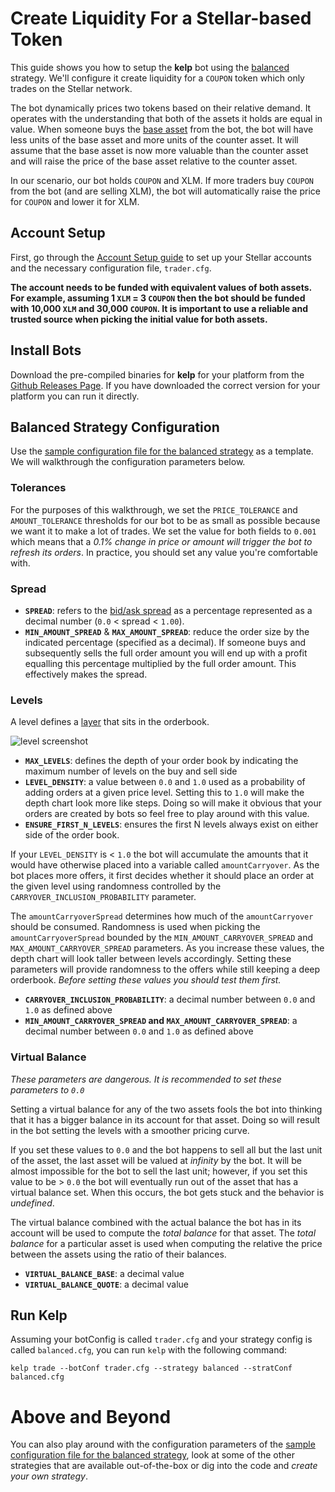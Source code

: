 # Create Liquidity For a Stellar-based Token

This guide shows you how to setup the **kelp** bot using the [balanced](../../../plugins/balancedStrategy.go) strategy. We'll configure it create liquidity for a `COUPON` token which only trades on the Stellar network. 

The bot dynamically prices two tokens based on their relative demand. It operates with the understanding that both of the assets it holds are equal in value. When someone buys the [base asset](https://en.wikipedia.org/wiki/Currency_pair#Base_currency) from the bot, the bot will have less units of the base asset and more units of the counter asset. It will assume that the base asset is now more valuable than the counter asset and will raise the price of the base asset relative to the counter asset. 

In our scenario, our bot holds `COUPON` and XLM. If more traders buy `COUPON` from the bot (and are selling XLM), the bot will automatically raise the price for `COUPON` and lower it for XLM. 

## Account Setup

First, go through the [Account Setup guide](account_setup.md) to set up your Stellar accounts and the necessary configuration file, `trader.cfg`.

**The account needs to be funded with equivalent values of both assets. For example, assuming 1 `XLM` = 3 `COUPON` then the bot should be funded with 10,000 `XLM` and 30,000 `COUPON`. It is important to use a reliable and trusted source when picking the initial value for both assets.**

## Install Bots

Download the pre-compiled binaries for **kelp** for your platform from the [Github Releases Page](https://github.com/lightyeario/kelp/releases). If you have downloaded the correct version for your platform you can run it directly.

## Balanced Strategy Configuration

Use the [sample configuration file for the balanced strategy](../../configs/trader/sample_balanced.cfg) as a template. We will walkthrough the configuration parameters below.

### Tolerances

For the purposes of this walkthrough, we set the `PRICE_TOLERANCE` and `AMOUNT_TOLERANCE` thresholds for our bot to be as small as possible because we want it to make a lot of trades. We set the value for both fields to `0.001` which means that a _0.1% change in price or amount will trigger the bot to refresh its orders_. In practice, you should set any value you're comfortable with. 

### Spread

- **`SPREAD`**: refers to the [bid/ask spread](https://en.wikipedia.org/wiki/Bid%E2%80%93ask_spread) as a percentage represented as a decimal number (`0.0` < spread < `1.00`).
- **`MIN_AMOUNT_SPREAD`** & **`MAX_AMOUNT_SPREAD`**: reduce the order size by the indicated percentage (specified as a decimal). If someone buys and subsequently sells the full order amount you will end up with a profit equalling this percentage multiplied by the full order amount. This effectively makes the spread. 

### Levels 

A level defines a [layer](https://en.wikipedia.org/wiki/Layering_(finance)) that sits in the orderbook. 

![level screenshot](https://imgur.com/BxpOMGI.png "Levels Screenshot")

- **`MAX_LEVELS`**: defines the depth of your order book by indicating the maximum number of levels on the buy and sell side
- **`LEVEL_DENSITY`**: a value between `0.0` and `1.0` used as a probability of adding orders at a given price level. Setting this to `1.0` will make the depth chart look more like steps. Doing so will make it obvious that your orders are created by bots so feel free to play around with this value.
- **`ENSURE_FIRST_N_LEVELS`**: ensures the first N levels always exist on either side of the order book. 

If your `LEVEL_DENSITY` is < `1.0` the bot will accumulate the amounts that it would have otherwise placed into a variable called `amountCarryover`. As the bot places more offers, it first decides whether it should place an order at the given level using randomness controlled by the `CARRYOVER_INCLUSION_PROBABILITY` parameter.

The `amountCarryoverSpread` determines how much of the `amountCarryover` should be consumed. Randomness is used when picking the `amountCarryoverSpread` bounded by the `MIN_AMOUNT_CARRYOVER_SPREAD` and `MAX_AMOUNT_CARRYOVER_SPREAD` parameters. As you increase these values, the depth chart will look taller between levels accordingly. Setting these parameters will provide randomness to the offers while still keeping a deep orderbook. _Before setting these values you should test them first._ 
 
- **`CARRYOVER_INCLUSION_PROBABILITY`**: a decimal number between `0.0` and `1.0` as defined above 
- **`MIN_AMOUNT_CARRYOVER_SPREAD` and `MAX_AMOUNT_CARRYOVER_SPREAD`**: a decimal number between `0.0` and `1.0` as defined above

### Virtual Balance 

_These parameters are dangerous. It is recommended to set these parameters to `0.0`_ 

Setting a virtual balance for any of the two assets fools the bot into thinking that it has a bigger balance in its account for that asset. Doing so will result in the bot setting the levels with a smoother pricing curve. 

If you set these values to `0.0` and the bot happens to sell all but the last unit of the asset, the last asset will be valued at _infinity_ by the bot. It will be almost impossible for the bot to sell the last unit; however, if you set this value to be > `0.0` the bot will eventually run out of the asset that has a virtual balance set. When this occurs, the bot gets stuck and the behavior is _undefined_. 

The virtual balance combined with the actual balance the bot has in its account will be used to compute the _total balance_ for that asset. The _total balance_ for a particular asset is used when computing the relative the price between the assets using the ratio of their balances. 

- **`VIRTUAL_BALANCE_BASE`**: a decimal value 
- **`VIRTUAL_BALANCE_QUOTE`**: a decimal value 

## Run Kelp

Assuming your botConfig is called `trader.cfg` and your strategy config is called `balanced.cfg`, you can run `kelp` with the following command:

```
kelp trade --botConf trader.cfg --strategy balanced --stratConf balanced.cfg
```

# Above and Beyond

You can also play around with the configuration parameters of the [sample configuration file for the balanced strategy](../../configs/trader/sample_balanced.cfg), look at some of the other strategies that are available out-of-the-box or dig into the code and _create your own strategy_.
